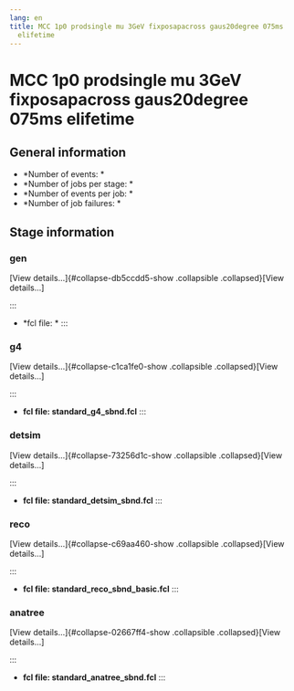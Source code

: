 ```yaml
---
lang: en
title: MCC 1p0 prodsingle mu 3GeV fixposapacross gaus20degree 075ms
  elifetime
---
```




MCC 1p0 prodsingle mu 3GeV fixposapacross gaus20degree 075ms elifetime
================================================================================================================================================================



General information 
----------------------------------------------------------

-   \*Number of events: \*
-   \*Number of jobs per stage: \*
-   \*Number of events per job: \*
-   \*Number of job failures: \*



Stage information 
------------------------------------------------------



### gen 

[View details\...]{#collapse-db5ccdd5-show .collapsible
.collapsed}[View details\...]

::: 
-   \*fcl file: \*
:::



### g4 

[View details\...]{#collapse-c1ca1fe0-show .collapsible
.collapsed}[View details\...]

::: 
-   **fcl file: standard\_g4\_sbnd.fcl**
:::



### detsim 

[View details\...]{#collapse-73256d1c-show .collapsible
.collapsed}[View details\...]

::: 
-   **fcl file: standard\_detsim\_sbnd.fcl**
:::



### reco 

[View details\...]{#collapse-c69aa460-show .collapsible
.collapsed}[View details\...]

::: 
-   **fcl file: standard\_reco\_sbnd\_basic.fcl**
:::



### anatree 

[View details\...]{#collapse-02667ff4-show .collapsible
.collapsed}[View details\...]

::: 
-   **fcl file: standard\_anatree\_sbnd.fcl**
:::
